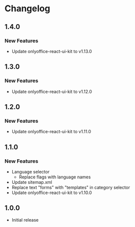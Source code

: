 # Changelog

## 1.4.0
### New Features
* Update onlyoffice-react-ui-kit to v1.13.0

## 1.3.0
### New Features
* Update onlyoffice-react-ui-kit to v1.12.0

## 1.2.0
### New Features
* Update onlyoffice-react-ui-kit to v1.11.0

## 1.1.0
### New Features
* Language selector
  - Replace flags with language names
* Update sitemap.xml
* Replace text "forms" with "templates" in category selector
* Update onlyoffice-react-ui-kit to v1.10.0

## 1.0.0
* Initial release
